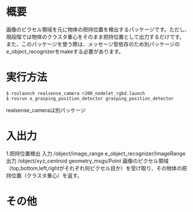 # 概要
画像のピクセル領域を元に物体の把持位置を検出するパッケージです。ただし、現段階では物体のクラスタ重心をそのまま把持位置として出力するだけです。  
また、このパッケージを使う際は、メッセージ型依存のため別パッケージのe_object_recognizerをmakeする必要があります。  

# 実行方法
    $ roslaunch realsense_camera r200_nodelet_rgbd.launch  
    $ rosrun e_grasping_position_detector grasping_position_detector  
realsense_cameraは別パッケージ  

# 入出力
1.把持位置検出
入力 /object/image_range e_object_recognizer/ImageRange
出力 /object/xyz_centroid geometry_msgs/Point
画像のピクセル領域（top,bottom,left,rightがそれぞれ何ピクセル目か）を受け取り、その物体の把持位置（クラスタ重心）を返す。

# その他
  
